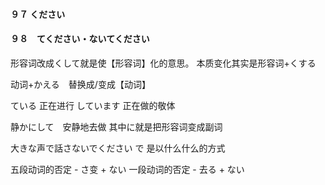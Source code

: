 #### ９７ ください

#### ９８　てください・ないてください　
形容词改成くして就是使【形容词】化的意思。
本质变化其实是形容词+くする

动词+かえる　替换成/变成【动词】

ている 正在进行
しています 正在做的敬体

静かにして　安静地去做
其中に就是把形容词变成副词

大きな声で話さないでください
で 是以什么什么的方式

五段动词的否定 - さ变 + ない
一段动词的否定 - 去る + ない

